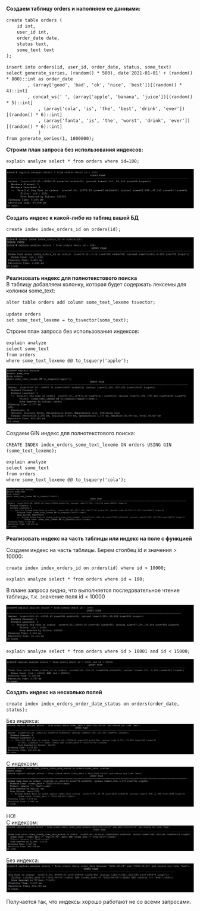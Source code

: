 **Создаем таблицу orders и наполняем ее данными:**
```
create table orders (
    id int,
    user_id int,
    order_date date,
    status text,
    some_text text
);
```
```
insert into orders(id, user_id, order_date, status, some_text)
select generate_series, (random() * 500), date'2021-01-01' + (random() * 800)::int as order_date
        , (array['good', 'bad', 'ok', 'nice', 'best'])[(random() * 4)::int]
        , concat_ws(' ', (array['apple', 'banana', 'juice'])[(random() * 5)::int]
            , (array['cola', 'is', 'the', 'best', 'drink', 'ever'])[(random() * 6)::int]
            , (array['fanta', 'is', 'the', 'worst', 'drink', 'ever'])[(random() * 6)::int]
            )
from generate_series(1, 1000000);
```

**Строим план запроса без использования индексов:**
```
explain analyze select * from orders where id=100;
```
![](1.jpg)<br>

**Создать индекс к какой-либо из таблиц вашей БД**
```
create index index_orders_id on orders(id);
```

![](2.jpg)<br>
   
**Реализовать индекс для полнотекстового поиска**<br>
В таблицу добавляем колонку, которая будет содержать лексемы для колонки some_text:<br>
```
alter table orders add column some_text_lexeme tsvector;

update orders
set some_text_lexeme = to_tsvector(some_text);
```

Строим план запроса без использования индексов:
```
explain analyze
select some_text
from orders
where some_text_lexeme @@ to_tsquery('apple');
```

![](3.jpg)<br>

Создаем GIN индекс для полнотекстового поиска:
```
CREATE INDEX index_orders_some_text_lexeme ON orders USING GIN (some_text_lexeme);
```
```
explain analyze
select some_text
from orders
where some_text_lexeme @@ to_tsquery('cola');
```
![](4.jpg)<br>

**Реализовать индекс на часть таблицы или индекс на поле с функцией**

Создаем индекс на часть таблицы. Берем столбец id и значения > 10000:

```
create index index_orders_id on orders(id) where id > 10000;
```
```
explain analyze select * from orders where id = 100;
```
В плане запроса видно, что выполняется последовательное чтение таблицы, т.к. значение поля id < 10000

![](5.jpg)<br>

```
explain analyze select * from orders where id > 10001 and id < 15000;
```

![](6.jpg)<br>

**Создать индекс на несколько полей**
```
create index index_orders_order_date_status on orders(order_date, status);
```
Без индекса:<br>
![](7.jpg)<br>

С индексом:<br>
![](8.jpg)<br>

НО!<br>
С индексом:<br>
![](9.jpg)<br>

Без индекса:<br>
![](10.jpg)<br>

Получается так, что индексы хорошо работают не со всеми запросами. 

